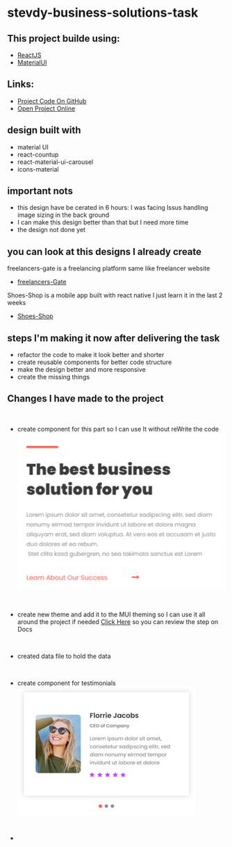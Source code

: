 # stevdy-business-solutions-task

## This project builde using:
 - [ReactJS](https://reactjs.org/)
 - [MaterialUI](https://mui.com/material-ui/getting-started/installation/)


## Links:
 - [Project Code On GitHub](https://github.com/mahmoud-sayed/stevdy-business-solutions-task)
 - [Open Project Online](https://mahmoud-sayed.github.io/stevdy-business-solutions-task)


## design built with
 - material UI
 - react-countup
 - react-material-ui-carousel
 - icons-material

## important nots
 - this design have be cerated in 6 hours: I was facing Issus handling image sizing in the back ground
 - I can make this design better than that but I need more time
 - the design not done yet

## you can look at this designs I already create 

freelancers-gate is a freelancing platform same like freelancer website
 - [freelancers-Gate](https://github.com/mahmoud-sayed/freelancers-gate)

Shoes-Shop is a mobile app built with react native I just learn it in the last 2 weeks
 - [Shoes-Shop](https://github.com/mahmoud-sayed/Shoes-Shop)


## steps I'm making it now after delivering the task
 - refactor the code to make it look better and shorter 
 - create reusable components for better code structure
 - make the design better and more responsive
 - create the missing things


## Changes I have made to the project

&nbsp;

  -  create component for this part so I can use It without reWrite the code
  ![BusinessHintSection](./ReadMEImages/BusinessHintSection.png)

&nbsp;

  - create new theme and add it to the MUI theming so I can use it all around the project if needed [Click Here](https://mui.com/material-ui/customization/theming/) so you can review the step on Docs

&nbsp;

 - created data file to hold the data

 &nbsp;

 - create component for testimonials
  ![testimonials](./ReadMEImages/testmoinals.png)

 &nbsp;

 - 